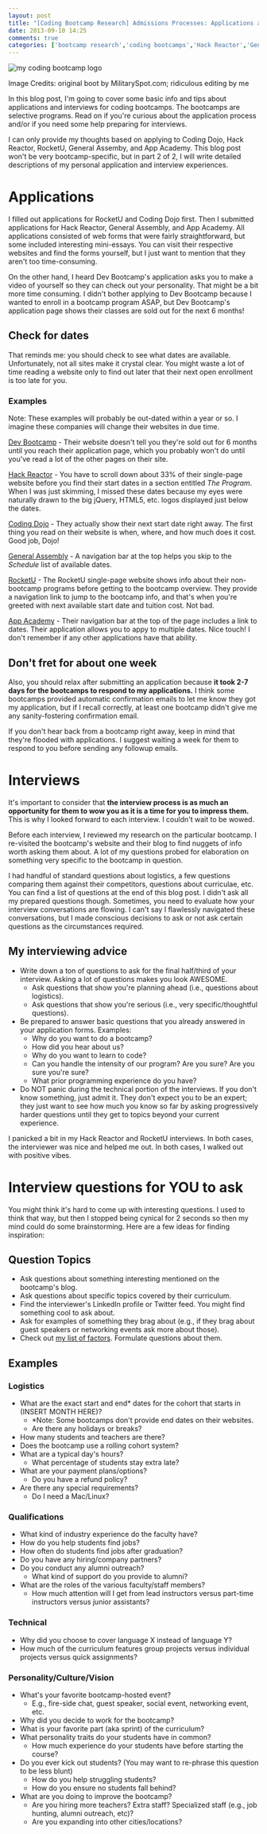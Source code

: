 ```yaml
---
layout: post
title: "[Coding Bootcamp Research] Admissions Processes: Applications and Interviews (Part 1 of 2)"
date: 2013-09-10 14:25
comments: true
categories: ['bootcamp research','coding bootcamps','Hack Reactor','General Assembly','RocketU','Coding Dojo','App Academy','Dev Bootcamp']
---
```

![my coding bootcamp logo](/images/mycodingbootcamplogo_SP.png)

<p class='my-caption'>Image Credits: original boot by MilitarySpot.com; ridiculous editing by me</p>

In this blog post, I'm going to cover some basic info and tips about applications and interviews for coding bootcamps. The bootcamps are selective programs. Read on if you're curious about the application process and/or if you need some help preparing for interviews.

I can only provide my thoughts based on applying to Coding Dojo, Hack Reactor, RocketU, General Assemby, and App Academy. This blog post won't be very bootcamp-specific, but in part 2 of 2, I will write detailed descriptions of my personal application and interview experiences.

# Applications

I filled out applications for RocketU and Coding Dojo first. Then I submitted applications for Hack Reactor, General Assembly, and App Academy. All applications consisted of web forms that were fairly straightforward, but some included interesting mini-essays. You can visit their respective websites and find the forms yourself, but I just want to mention that they aren't too time-consuming.

On the other hand, I heard Dev Bootcamp's application asks you to make a video of yourself so they can check out your personality. That might be a bit more time consuming. I didn't bother applying to Dev Bootcamp because I wanted to enroll in a bootcamp program ASAP, but Dev Bootcamp's application page shows their classes are sold out for the next 6 months!

## Check for dates

That reminds me: you should check to see what dates are available. Unfortunately, not all sites make it crystal clear. You might waste a lot of time reading a website only to find out later that their next open enrollment is too late for you.

### Examples

Note: These examples will probably be out-dated within a year or so. I imagine these companies will change their websites in due time.

[Dev Bootcamp](http://apply.devbootcamp.com/) - Their website doesn't tell you they're sold out for 6 months until you reach their application page, which you probably won't do until you've read a lot of the other pages on their site.

[Hack Reactor](http://hackreactor.com/) - You have to scroll down about 33% of their single-page website before you find their start dates in a section entitled *The Program*. When I was just skimming, I missed these dates because my eyes were naturally drawn to the big jQuery, HTML5, etc. logos displayed just below the dates.

[Coding Dojo](http://codingdojo.co/) - They actually show their next start date right away. The first thing you read on their website is when, where, and how much does it cost. Good job, Dojo!

[General Assembly](https://generalassemb.ly/education/web-development-immersive/san-francisco) - A navigation bar at the top helps you skip to the *Schedule* list of available dates.

[RocketU](http://rocket-space.com/rocketu/#bootcamp) - The RocketU single-page website shows info about their non-bootcamp programs before getting to the bootcamp overview. They provide a navigation link to jump to the bootcamp info, and that's when you're greeted with next available start date and tuition cost. Not bad.

[App Academy](http://www.appacademy.io/applications/new) - Their navigation bar at the top of the page includes a link to dates. Their application allows you to appy to multiple dates. Nice touch! I don't remember if any other applications have that ability.

## Don't fret for about one week

Also, you should relax after submitting an application because **it took 2-7 days for the bootcamps to respond to my applications.** I think some bootcamps provided automatic confirmation emails to let me know they got my application, but if I recall correctly, at least one bootcamp didn't give me any sanity-fostering confirmation email.

If you don't hear back from a bootcamp right away, keep in mind that they're flooded with applications. I suggest waiting a week for them to respond to you before sending any followup emails.

# Interviews

It's important to consider that **the interview process is as much an opportunity for them to wow you as it is a time for you to impress them.** This is why I looked forward to each interview. I couldn't wait to be wowed.

Before each interview, I reviewed my research on the particular bootcamp. I re-visited the bootcamp's website and their blog to find nuggets of info worth asking them about. A lot of my questions probed for elaboration on something very specific to the bootcamp in question.

I had handful of standard questions about logistics, a few questions comparing them against their competitors, questions about curriculae, etc. You can find a list of questions at the end of this blog post. I didn't ask all my prepared questions though. Sometimes, you need to evaluate how your interview conversations are flowing. I can't say I flawlessly navigated these conversations, but I made conscious decisions to ask or not ask certain questions as the circumstances required.

## My interviewing advice

- Write down a ton of questions to ask for the final half/third of your interview. Asking a lot of questions makes you look AWESOME.
	- Ask questions that show you're planning ahead (i.e., questions about logistics).
	- Ask questions that show you're serious (i.e., very specific/thoughtful questions).
- Be prepared to answer basic questions that you already answered in your application forms. Examples:
	- Why do you want to do a bootcamp?
	- How did you hear about us?
	- Why do you want to learn to code?
	- Can you handle the intensity of our program? Are you sure? Are you sure you're sure?
	- What prior programming experience do you have?
- Do NOT panic during the technical portion of the interviews. If you don't know something, just admit it. They don't expect you to be an expert; they just want to see how much you know so far by asking progressively harder questions until they get to topics beyond your current experience.

I panicked a bit in my Hack Reactor and RocketU interviews. In both cases, the interviewer was nice and helped me out. In both cases, I walked out with positive vibes.

# Interview questions for YOU to ask

You might think it's hard to come up with interesting questions. I used to think that way, but then I stopped being cynical for 2 seconds so then my mind could do some brainstorming. Here are a few ideas for finding inspiration:

## Question Topics

- Ask questions about something interesting mentioned on the bootcamp's blog.
- Ask questions about specific topics covered by their curriculum.
- Find the interviewer's LinkedIn profile or Twitter feed. You might find something cool to ask about.
- Ask for examples of something they brag about (e.g., if they brag about guest speakers or networking events ask more about those).
- Check out [my list of factors](/blog/2013/09/04/coding-bootcamp-research-how-to-compare-bootcamps/). Formulate questions about them.

## Examples

### Logistics

- What are the exact start and end* dates for the cohort that starts in (INSERT MONTH HERE)?
	- *Note: Some bootcamps don't provide end dates on their websites.
	- Are there any holidays or breaks?
- How many students and teachers are there?
- Does the bootcamp use a rolling cohort system?
- What are a typical day's hours?
	- What percentage of students stay extra late?
- What are your payment plans/options?
	- Do you have a refund policy?
- Are there any special requirements?
	- Do I need a Mac/Linux?

### Qualifications
- What kind of industry experience do the faculty have?
- How do you help students find jobs?
- How often do students find jobs after graduation?
- Do you have any hiring/company partners?
- Do you conduct any alumni outreach?
	- What kind of support do you provide to alumni?
- What are the roles of the various faculty/staff members?
	- How much attention will I get from lead instructors versus part-time instructors versus junior assistants?

### Technical
- Why did you choose to cover language X instead of language Y?
- How much of the curriculum features group projects versus individual projects versus quick assignments?

### Personality/Culture/Vision
- What's your favorite bootcamp-hosted event?
	- E.g., fire-side chat, guest speaker, social event, networking event, etc.
- Why did you decide to work for the bootcamp?
- What is your favorite part (aka sprint) of the curriculum?
- What personality traits do your students have in common?
	- How much experience do your students have before starting the course?
- Do you ever kick out students? (You may want to re-phrase this question to be less blunt)
	- How do you help struggling students?
	- How do you ensure no students fall behind?
- What are you doing to improve the bootcamp?
	- Are you hiring more teachers? Extra staff? Specialized staff (e.g., job hunting, alumni outreach, etc)?
	- Are you expanding into other cities/locations?